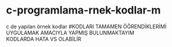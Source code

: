 # c-programlama-rnek-kodlar-m
c de yapılan örnek kodlar
#KODLARI TAMAMEN  ÖĞRENDİKLERİMİ UYGULAMAK AMACIYLA YAPMIŞ BULUNMAKTAYIM  
KODLARDA HATA VS OLABİLİR 
